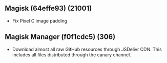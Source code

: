 ## Magisk (64effe93) (21001)
- Fix Pixel C image padding

## Magisk Manager (f0f1cdc5) (306)
- Download almost all raw GitHub resources through JSDelivr CDN.
This includes all files distributed through the canary channel.

